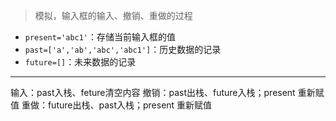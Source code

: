 > 模拟，输入框的输入、撤销、重做的过程

- `present='abc1'`：存储当前输入框的值
- `past=['a','ab','abc','abc1']`：历史数据的记录
- `future=[]`：未来数据的记录

---
输入：past入栈、feture清空内容
撤销：past出栈、future入栈；present 重新赋值
重做：future出栈、past入栈；present 重新赋值
